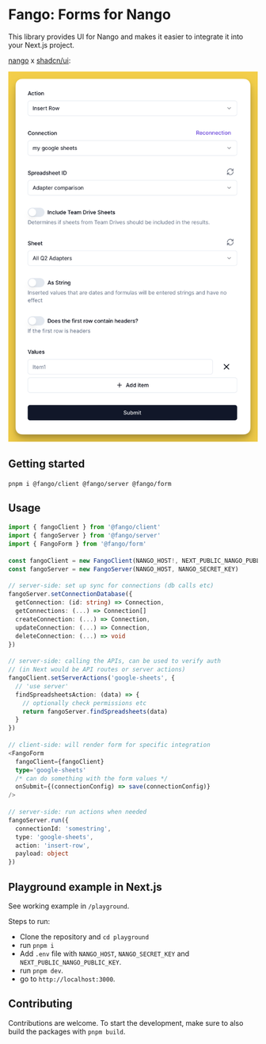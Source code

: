 # Fango: Forms for Nango

This library provides UI for Nango and makes it easier to integrate it into your Next.js project.

[nango](https://www.nango.dev) x [shadcn/ui](https://ui.shadcn.com):

![Fango Screenshot](./assets/screenshot.png)

## Getting started

`pnpm i @fango/client @fango/server @fango/form`

## Usage

```ts
import { fangoClient } from '@fango/client'
import { fangoServer } from '@fango/server'
import { FangoForm } from '@fango/form'

const fangoClient = new FangoClient(NANGO_HOST!, NEXT_PUBLIC_NANGO_PUBLIC_KEY!)
const fangoServer = new FangoServer(NANGO_HOST, NANGO_SECRET_KEY)

// server-side: set up sync for connections (db calls etc)
fangoServer.setConnectionDatabase({
  getConnection: (id: string) => Connection,
  getConnections: (...) => Connection[]
  createConnection: (...) => Connection,
  updateConnection: (...) => Connection,
  deleteConnection: (...) => void
})

// server-side: calling the APIs, can be used to verify auth
// (in Next would be API routes or server actions)
fangoClient.setServerActions('google-sheets', {
  // 'use server'
  findSpreadsheetsAction: (data) => {
    // optionally check permissions etc
    return fangoServer.findSpreadsheets(data)
  }
})

// client-side: will render form for specific integration
<FangoForm
  fangoClient={fangoClient}
  type='google-sheets'
  /* can do something with the form values */
  onSubmit={(connectionConfig) => save(connectionConfig)}
/>

// server-side: run actions when needed
fangoServer.run({
  connectionId: 'somestring',
  type: 'google-sheets',
  action: 'insert-row',
  payload: object
})
```

## Playground example in Next.js

See working example in `/playground`.

Steps to run:

- Clone the repository and `cd playground`
- run `pnpm i`
- Add `.env` file with `NANGO_HOST`, `NANGO_SECRET_KEY` and `NEXT_PUBLIC_NANGO_PUBLIC_KEY`.
- run `pnpm dev`.
- go to `http://localhost:3000`.

## Contributing

Contributions are welcome. To start the development, make sure to also build the packages with `pnpm build`.
